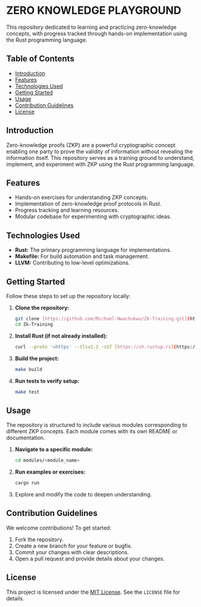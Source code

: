 # ZERO KNOWLEDGE PLAYGROUND

This repository dedicated to learning and practicing zero-knowledge concepts, with progress tracked through hands-on implementation using the Rust programming language.

## Table of Contents

- [Introduction](#introduction)
- [Features](#features)
- [Technologies Used](#technologies-used)
- [Getting Started](#getting-started)
- [Usage](#usage)
- [Contribution Guidelines](#contribution-guidelines)
- [License](#license)

## Introduction

Zero-knowledge proofs (ZKP) are a powerful cryptographic concept enabling one party to prove the validity of information without revealing the information itself. This repository serves as a training ground to understand, implement, and experiment with ZKP using the Rust programming language.

## Features

- Hands-on exercises for understanding ZKP concepts.
- Implementation of zero-knowledge proof protocols in Rust.
- Progress tracking and learning resources.
- Modular codebase for experimenting with cryptographic ideas.

## Technologies Used

- **Rust:** The primary programming language for implementations.
- **Makefile:** For build automation and task management.
- **LLVM:** Contributing to low-level optimizations.

## Getting Started

Follow these steps to set up the repository locally:

1.  **Clone the repository:**

    ```bash
    git clone [https://github.com/Michael-Nwachukwu/Zk-Training.git](https://github.com/Michael-Nwachukwu/Zk-Training.git)
    cd Zk-Training
    ```

2.  **Install Rust (if not already installed):**

    ```bash
    curl --proto '=https' --tlsv1.2 -sSf [https://sh.rustup.rs](https://sh.rustup.rs) | sh
    ```

3.  **Build the project:**

    ```bash
    make build
    ```

4.  **Run tests to verify setup:**

    ```bash
    make test
    ```

## Usage

The repository is structured to include various modules corresponding to different ZKP concepts. Each module comes with its own README or documentation.

1.  **Navigate to a specific module:**

    ```bash
    cd modules/<module_name>
    ```

2.  **Run examples or exercises:**

    ```bash
    cargo run
    ```

3.  Explore and modify the code to deepen understanding.

## Contribution Guidelines

We welcome contributions! To get started:

1.  Fork the repository.
2.  Create a new branch for your feature or bugfix.
3.  Commit your changes with clear descriptions.
4.  Open a pull request and provide details about your changes.

## License

This project is licensed under the [MIT License](https://opensource.org/licenses/MIT). See the `LICENSE` file for details.
